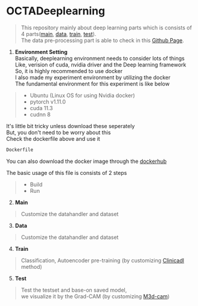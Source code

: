 # OCTADeeplearning

> This repository mainly about deep learning parts which is consists of 4 parts([main](#M), [data](#D), [train](#R), [test](#E)).</br>
> The data pre-processing part is able to check in this [Github Page](https://github.com/nedleeds/OCTAPreprocessing).</br>
1. **Environment Setting**</br>
Basically, deeplearning environment needs to consider lots of things</br>
Like, verision of cuda, nvidia driver and the Deep learning framework</br>
So, it is highly recommended to use docker</br>
I also made my experiment environment by utilizing the docker</br>
The fundamental environment for this experiment is like below
> - Ubuntu (Linux OS for using Nvidia docker)
> - pytorch v1.11.0
> - cuda 11.3
> - cudnn 8  

It's little bit tricky unless download these seperately</br>
But, you don't need to be worry about this</br>
Check the dockerfile above and use it
```dockerfile
Dockerfile
 ```
You can also download the docker image through the [dockerhub](https://hub.docker.com/r/paulcurk/octa3d/tags)</br>

The basic usage of this file is consists of 2 steps
> - Build
> - Run</br>

2. **Main** <a id="M"></a>
> Customize the datahandler and dataset

3. **Data** <a id="D"></a>
> Customize the datahandler and dataset

4. **Train** <a id="R"></a> 
> Classification, Autoencoder pre-training (by customizing [Clinicadl](https://clinicadl.readthedocs.io/en/latest/Train/Details/) method)

5. **Test** <a id="E"></a> 
> Test the testset and base-on saved model, </br>
> we visualize it by the Grad-CAM (by customizing [M3d-cam](https://github.com/MECLabTUDA/M3d-Cam))